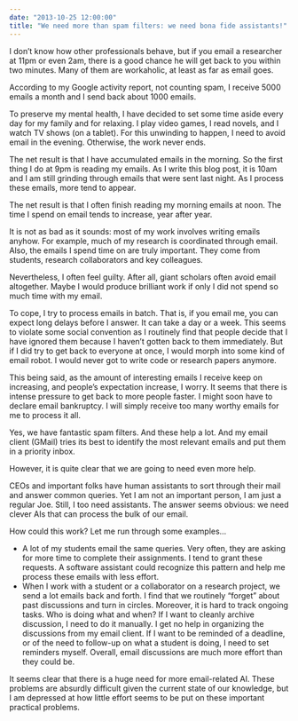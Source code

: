 ```yaml
---
date: "2013-10-25 12:00:00"
title: "We need more than spam filters: we need bona fide assistants!"
---
```




I don&rsquo;t know how other professionals behave, but if you email a researcher at 11pm or even 2am, there is a good chance he will get back to you within two minutes. Many of them are workaholic, at least as far as email goes.

According to my Google activity report, not counting spam, I receive 5000 emails a month and I send back about 1000 emails.

To preserve my mental health, I have decided to set some time aside every day for my family and for relaxing. I play video games, I read novels, and I watch TV shows (on a tablet). For this unwinding to happen, I need to avoid email in the evening. Otherwise, the work never ends.

The net result is that I have accumulated emails in the morning. So the first thing I do at 9pm is reading my emails. As I write this blog post, it is 10am and I am still grinding through emails that were sent last night. As I process these emails, more tend to appear.

The net result is that I often finish reading my morning emails at noon. The time I spend on email tends to increase, year after year.

It is not as bad as it sounds: most of my work involves writing emails anyhow. For example, much of my research is coordinated through email. Also, the emails I spend time on are truly important. They come from students, research collaborators and key colleagues.

Nevertheless, I often feel guilty. After all, giant scholars often avoid email altogether. Maybe I would produce brilliant work if only I did not spend so much time with my email.

To cope, I try to process emails in batch. That is, if you email me, you can expect long delays before I answer. It can take a day or a week. This seems to violate some social convention as I routinely find that people decide that I have ignored them because I haven&rsquo;t gotten back to them immediately. But if I did try to get back to everyone at once, I would morph into some kind of email robot. I would never got to write code or research papers anymore.

This being said, as the amount of interesting emails I receive keep on increasing, and people&rsquo;s expectation increase, I worry. It seems that there is intense pressure to get back to more people faster. I might soon have to declare email bankruptcy. I will simply receive too many worthy emails for me to process it all.

Yes, we have fantastic spam filters. And these help a lot. And my email client (GMail) tries its best to identify the most relevant emails and put them in a priority inbox.

However, it is quite clear that we are going to need even more help.

CEOs and important folks have human assistants to sort through their mail and answer common queries. Yet I am not an important person, I am just a regular Joe. Still, I too need assistants. The answer seems obvious: we need clever AIs that can process the bulk of our email.

How could this work? Let me run through some examples&hellip;

- A lot of my students email the same queries. Very often, they are asking for more time to complete their assignments. I tend to grant these requests. A software assistant could recognize this pattern and help me process these emails with less effort.
- When I work with a student or a collaborator on a research project, we send a lot emails back and forth. I find that we routinely &ldquo;forget&rdquo; about past discussions and turn in circles. Moreover, it is hard to track ongoing tasks. Who is doing what and when? If I want to cleanly archive discussion, I need to do it manually. I get no help in organizing the discussions from my email client. If I want to be reminded of a deadline, or of the need to follow-up on what a student is doing, I need to set reminders myself. Overall, email discussions are much more effort than they could be. 


It seems clear that there is a huge need for more email-related AI. These problems are absurdly difficult given the current state of our knowledge, but I am depressed at how little effort seems to be put on these important practical problems.


